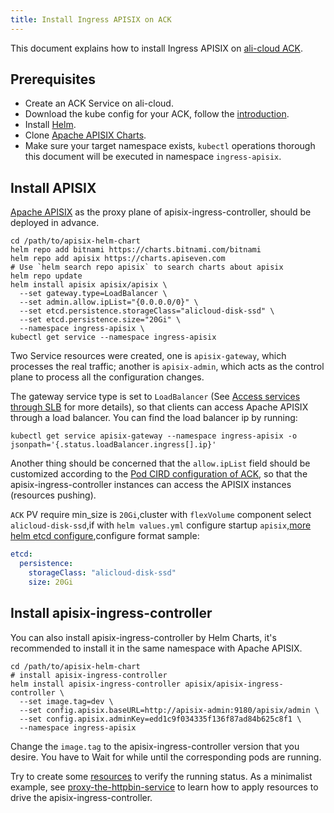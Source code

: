 ```yaml
---
title: Install Ingress APISIX on ACK
---
```


<!--
#
# Licensed to the Apache Software Foundation (ASF) under one or more
# contributor license agreements.  See the NOTICE file distributed with
# this work for additional information regarding copyright ownership.
# The ASF licenses this file to You under the Apache License, Version 2.0
# (the "License"); you may not use this file except in compliance with
# the License.  You may obtain a copy of the License at
#
#     http://www.apache.org/licenses/LICENSE-2.0
#
# Unless required by applicable law or agreed to in writing, software
# distributed under the License is distributed on an "AS IS" BASIS,
# WITHOUT WARRANTIES OR CONDITIONS OF ANY KIND, either express or implied.
# See the License for the specific language governing permissions and
# limitations under the License.
#
-->

This document explains how to install Ingress APISIX on [ali-cloud ACK](https://www.aliyun.com/product/kubernetes).

## Prerequisites

* Create an ACK Service on ali-cloud.
* Download the kube config for your ACK, follow the [introduction](https://www.alibabacloud.com/help/zh/doc-detail/86378.html).
* Install [Helm](https://helm.sh/).
* Clone [Apache APISIX Charts](https://github.com/apache/apisix-helm-chart).
* Make sure your target namespace exists, `kubectl` operations thorough this document will be executed in namespace `ingress-apisix`.

## Install APISIX

[Apache APISIX](http://apisix.apache.org/) as the proxy plane of apisix-ingress-controller, should be deployed in advance.

```shell
cd /path/to/apisix-helm-chart
helm repo add bitnami https://charts.bitnami.com/bitnami
helm repo add apisix https://charts.apiseven.com
# Use `helm search repo apisix` to search charts about apisix
helm repo update
helm install apisix apisix/apisix \
  --set gateway.type=LoadBalancer \
  --set admin.allow.ipList="{0.0.0.0/0}" \
  --set etcd.persistence.storageClass="alicloud-disk-ssd" \
  --set etcd.persistence.size="20Gi" \
  --namespace ingress-apisix \
kubectl get service --namespace ingress-apisix
```

Two Service resources were created, one is `apisix-gateway`, which processes the real traffic; another is `apisix-admin`, which acts as the control plane to process all the configuration changes.

The gateway service type is set to `LoadBalancer` (See [Access services through SLB](https://help.aliyun.com/document_detail/182218.html) for more details), so that clients can access Apache APISIX through a load balancer. You can find the load balancer ip by running:

```shell
kubectl get service apisix-gateway --namespace ingress-apisix -o jsonpath='{.status.loadBalancer.ingress[].ip}'
```

Another thing should be concerned that the `allow.ipList` field should be customized according to the [Pod CIRD configuration of ACK](https://www.alibabacloud.com/help/en/doc-detail/86500.htm), so that the apisix-ingress-controller instances can access the APISIX instances (resources pushing).

`ACK` PV require min_size is `20Gi`,cluster with `flexVolume` component select `alicloud-disk-ssd`,if with `helm values.yml` configure startup `apisix`,[more helm etcd configure](https://hub.kubeapps.com/charts/bitnami/etcd),configure format sample:

```yaml
etcd:
  persistence:
    storageClass: "alicloud-disk-ssd"
    size: 20Gi
```

## Install apisix-ingress-controller

You can also install apisix-ingress-controller by Helm Charts, it's recommended to install it in the same namespace with Apache APISIX.

```shell
cd /path/to/apisix-helm-chart
# install apisix-ingress-controller
helm install apisix-ingress-controller apisix/apisix-ingress-controller \
  --set image.tag=dev \
  --set config.apisix.baseURL=http://apisix-admin:9180/apisix/admin \
  --set config.apisix.adminKey=edd1c9f034335f136f87ad84b625c8f1 \
  --namespace ingress-apisix
```

Change the `image.tag` to the apisix-ingress-controller version that you desire. You have to Wait for while until the corresponding pods are running.

Try to create some [resources](https://github.com/apache/apisix-ingress-controller/tree/master/docs/en/latest/concepts) to verify the running status. As a minimalist example, see [proxy-the-httpbin-service](../practices/proxy-the-httpbin-service.md) to learn how to apply resources to drive the apisix-ingress-controller.
